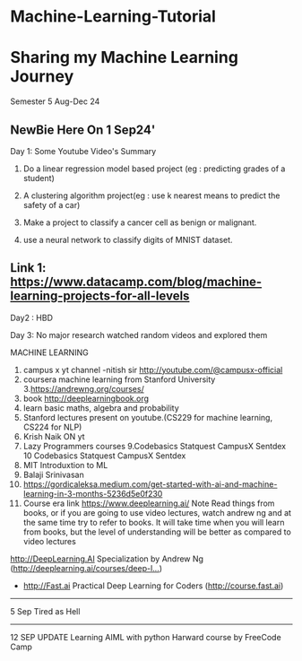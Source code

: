# Machine-Learning-Tutorial

# Sharing my Machine Learning Journey
Semester 5 Aug-Dec 24

NewBie Here On 1 Sep24'
------------------------------------
Day 1: Some Youtube Video's Summary

1. Do a linear regression model based project (eg : predicting grades of a student)

2. A clustering algorithm project(eg : use k nearest means to predict the safety of a  car)

3. Make a project to classify a cancer cell as benign or malignant.

4. use a neural network to classify digits of MNIST dataset.

Link 1: https://www.datacamp.com/blog/machine-learning-projects-for-all-levels
------------------------------------
Day2 : HBD 

Day 3: No major research watched random videos and explored them 

MACHINE LEARNING 
1. campus x yt channel -nitish sir http://youtube.com/@campusx-official 
2. coursera machine learning from Stanford University
3.https://andrewng.org/courses/
4. book http://deeplearningbook.org 
5. learn basic maths, algebra and probability
6. Stanford lectures present on youtube.(CS229 for machine learning, CS224 for NLP)
7. Krish Naik ON yt
8. Lazy Programmers courses
9.Codebasics
   Statquest
    CampusX
      Sentdex
10 Codebasics
Statquest
CampusX
Sentdex
11. MIT Introduxtion to ML
12. Balaji Srinivasan
13. https://gordicaleksa.medium.com/get-started-with-ai-and-machine-learning-in-3-months-5236d5e0f230
14. Course era link https://www.deeplearning.ai/
Note
Read things from books, or if you are going to use video lectures, watch andrew ng and at the same time try to refer to books. It will take time when you will learn from books, but the level of understanding will be better as compared to video lectures



http://DeepLearning.AI Specialization by Andrew Ng (http://deeplearning.ai/courses/deep-l…) 

 * http://Fast.ai Practical Deep Learning for Coders (http://course.fast.ai)
-------------------------------------------------------
5 Sep  Tired as Hell




-------------------------------------------------------

12 SEP UPDATE
Learning AIML with python Harward course by FreeCode Camp

